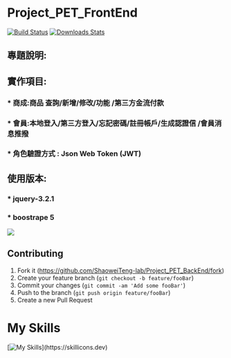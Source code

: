# Project_PET_FrontEnd
[![Build Status][travis-image]][travis-url]
[![Downloads Stats][npm-downloads]][npm-url]

## 專題說明:

## 實作項目:

### * 商成:商品 查詢/新增/修改/功能 /第三方金流付款

### * 會員:本地登入/第三方登入/忘記密碼/註冊帳戶/生成認證信 /會員消息推撥

### * 角色驗證方式 : Json Web Token (JWT)

## 使用版本:
### * jquery-3.2.1
### * boostrape 5
![](header.png)







## Contributing

1. Fork it (<https://github.com/ShaoweiTeng-lab/Project_PET_BackEnd/fork>)
2. Create your feature branch (`git checkout -b feature/fooBar`)
3. Commit your changes (`git commit -am 'Add some fooBar'`)
4. Push to the branch (`git push origin feature/fooBar`)
5. Create a new Pull Request

<!-- Markdown link & img dfn's -->
[npm-image]: https://img.shields.io/npm/v/datadog-metrics.svg?style=flat-square
[npm-url]: https://npmjs.org/package/datadog-metrics
[npm-downloads]: https://img.shields.io/npm/dm/datadog-metrics.svg?style=flat-square
[travis-image]: https://img.shields.io/travis/dbader/node-datadog-metrics/master.svg?style=flat-square
[travis-url]: https://travis-ci.org/dbader/node-datadog-metrics
[wiki]: https://github.com/yourname/yourproject/wiki

<h1>My Skills</h1>

[![My Skills](https://skillicons.dev/icons?i=java,spring,css,html,redis,mysql,maven,hibernate,js,[boostrape](https://skillicons.dev/icons?i=all)&theme=light)](https://skillicons.dev)
